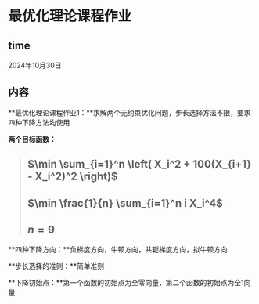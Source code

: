# 最优化理论课程作业
## time
2024年10月30日
## 内容
**最优化理论课程作业1：**求解两个无约束优化问题，步长选择方法不限，要求四种下降方法均使用

**两个目标函数：**
> $\min \sum_{i=1}^n \left( X_i^2 + 100(X_{i+1} - X_i^2)^2 \right)$
> -
> $\min \frac{1}{n} \sum_{i=1}^n i X_i^4$
> -
> $n=9$
> -
**四种下降方向：**负梯度方向，牛顿方向，共轭梯度方向，拟牛顿方向

**步长选择的准则：**简单准则

**下降初始点：**第一个函数的初始点为全零向量，第二个函数的初始点为全1向量
